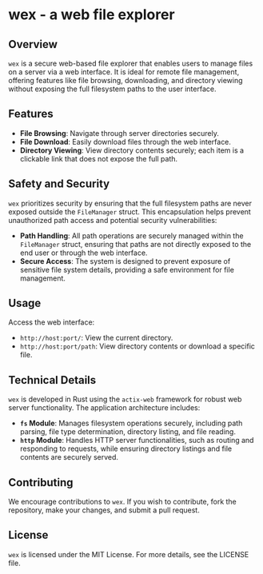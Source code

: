 # wex - a web file explorer

## Overview
`wex` is a secure web-based file explorer that enables users to manage files on a server via a web interface. It is ideal for remote file management, offering features like file browsing, downloading, and directory viewing without exposing the full filesystem paths to the user interface.

## Features
- **File Browsing**: Navigate through server directories securely.
- **File Download**: Easily download files through the web interface.
- **Directory Viewing**: View directory contents securely; each item is a clickable link that does not expose the full path.

## Safety and Security
`wex` prioritizes security by ensuring that the full filesystem paths are never exposed outside the `FileManager` struct. This encapsulation helps prevent unauthorized path access and potential security vulnerabilities:

- **Path Handling**: All path operations are securely managed within the `FileManager` struct, ensuring that paths are not directly exposed to the end user or through the web interface.
- **Secure Access**: The system is designed to prevent exposure of sensitive file system details, providing a safe environment for file management.

## Usage
Access the web interface:
- `http://host:port/`: View the current directory.
- `http://host:port/path`: View directory contents or download a specific file.

## Technical Details
`wex` is developed in Rust using the `actix-web` framework for robust web server functionality. The application architecture includes:

- **`fs` Module**: Manages filesystem operations securely, including path parsing, file type determination, directory listing, and file reading.
- **`http` Module**: Handles HTTP server functionalities, such as routing and responding to requests, while ensuring directory listings and file contents are securely served.


## Contributing
We encourage contributions to `wex`. If you wish to contribute, fork the repository, make your changes, and submit a pull request.

## License
`wex` is licensed under the MIT License. For more details, see the LICENSE file.
